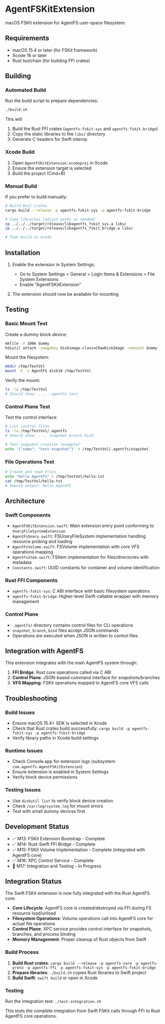 # AgentFSKitExtension

macOS FSKit extension for AgentFS user-space filesystem.

## Requirements

- macOS 15.4 or later (for FSKit framework)
- Xcode 16 or later
- Rust toolchain (for building FFI crates)

## Building

### Automated Build

Run the build script to prepare dependencies:

```bash
./build.sh
```

This will:

1. Build the Rust FFI crates (`agentfs-fskit-sys` and `agentfs-fskit-bridge`)
2. Copy the static libraries to the `libs/` directory
3. Generate C headers for Swift interop

### Xcode Build

1. Open `AgentFSKitExtension.xcodeproj` in Xcode
2. Ensure the extension target is selected
3. Build the project (Cmd+B)

### Manual Build

If you prefer to build manually:

```bash
# Build Rust crates
cargo build --release -p agentfs-fskit-sys -p agentfs-fskit-bridge

# Copy libraries (adjust paths as needed)
cp ../../../target/release/libagentfs_fskit_sys.a libs/
cp ../../../target/release/libagentfs_fskit_bridge.a libs/

# Then build in Xcode
```

## Installation

1. Enable the extension in System Settings:

   - Go to System Settings > General > Login Items & Extensions > File System Extensions
   - Enable "AgentFSKitExtension"

2. The extension should now be available for mounting

## Testing

### Basic Mount Test

Create a dummy block device:

```bash
mkfile -n 100m dummy
hdiutil attach -imagekey diskimage-class=CRawDiskImage -nomount dummy
```

Mount the filesystem:

```bash
mkdir /tmp/TestVol
mount -F -t AgentFS disk18 /tmp/TestVol
```

Verify the mount:

```bash
ls -la /tmp/TestVol
# Should show: . .. .agentfs test
```

### Control Plane Test

Test the control interface:

```bash
# List control files
ls -la /tmp/TestVol/.agentfs
# Should show: . .. snapshot branch bind

# Test snapshot creation (example)
echo '{"name": "test-snapshot"}' > /tmp/TestVol/.agentfs/snapshot
```

### File Operations Test

```bash
# Create and read files
echo "Hello AgentFS" > /tmp/TestVol/hello.txt
cat /tmp/TestVol/hello.txt
# Should output: Hello AgentFS
```

## Architecture

### Swift Components

- `AgentFSKitExtension.swift`: Main extension entry point conforming to `UnaryFileSystemExtension`
- `AgentFsUnary.swift`: FSUnaryFileSystem implementation handling resource probing and loading
- `AgentFsVolume.swift`: FSVolume implementation with core VFS operations mapping
- `AgentFsItem.swift`: FSItem implementation for files/directories with metadata
- `Constants.swift`: UUID constants for container and volume identification

### Rust FFI Components

- `agentfs-fskit-sys`: C ABI interface with basic filesystem operations
- `agentfs-fskit-bridge`: Higher-level Swift-callable wrapper with memory management

### Control Plane

- `.agentfs/` directory contains control files for CLI operations
- `snapshot`, `branch`, `bind` files accept JSON commands
- Operations are executed when JSON is written to control files

## Integration with AgentFS

This extension integrates with the main AgentFS system through:

1. **FFI Bridge**: Rust core operations called via C ABI
2. **Control Plane**: JSON-based command interface for snapshots/branches
3. **VFS Mapping**: FSKit operations mapped to AgentFS core VFS calls

## Troubleshooting

### Build Issues

- Ensure macOS 15.4+ SDK is selected in Xcode
- Check that Rust crates build successfully: `cargo build -p agentfs-fskit-sys -p agentfs-fskit-bridge`
- Verify library paths in Xcode build settings

### Runtime Issues

- Check Console.app for extension logs (subsystem: `com.agentfs.AgentFSKitExtension`)
- Ensure extension is enabled in System Settings
- Verify block device permissions

### Testing Issues

- Use `diskutil list` to verify block device creation
- Check `/var/log/system.log` for mount errors
- Test with small dummy devices first

## Development Status

- ✅ M13: FSKit Extension Bootstrap - Complete
- ✅ M14: Rust-Swift FFI Bridge - Complete
- ✅ M15: FSKit Volume Implementation - Complete (integrated with AgentFS core)
- ✅ M16: XPC Control Service - Complete
- 🔄 M17: Integration and Testing - In Progress

## Integration Status

The Swift FSKit extension is now fully integrated with the Rust AgentFS core:

- **Core Lifecycle**: AgentFS core is created/destroyed via FFI during FS resource load/unload
- **Filesystem Operations**: Volume operations call into AgentFS core for actual file operations
- **Control Plane**: XPC service provides control interface for snapshots, branches, and process binding
- **Memory Management**: Proper cleanup of Rust objects from Swift

### Build Process

1. **Build Rust crates**: `cargo build --release -p agentfs-core -p agentfs-proto -p agentfs-ffi -p agentfs-fskit-sys -p agentfs-fskit-bridge`
2. **Prepare libraries**: `./build.sh` copies Rust libraries to Swift project
3. **Build Swift**: `swift build` or open in Xcode

### Testing

Run the integration test: `./test-integration.sh`

This tests the complete integration from Swift FSKit calls through FFI to Rust AgentFS core operations.
